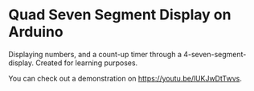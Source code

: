 # Quad Seven Segment Display on Arduino
Displaying numbers, and a count-up timer through a 4-seven-segment-display. 
Created for learning purposes.

You can check out a demonstration on https://youtu.be/lUKJwDtTwvs.
